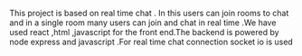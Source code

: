 This project is based on real time chat . In this users can join rooms to chat and in a single room many users can join and chat in real time .We have used react ,html ,javascript for the front end.The backend is powered by node express and javascript .For real time chat connection socket io is used
